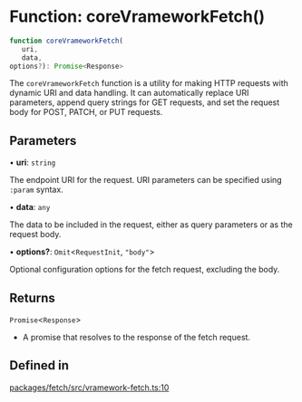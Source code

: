 # Function: coreVrameworkFetch()

```ts
function coreVrameworkFetch(
   uri, 
   data, 
options?): Promise<Response>
```

The `coreVrameworkFetch` function is a utility for making HTTP requests with dynamic URI and data handling.
It can automatically replace URI parameters, append query strings for GET requests, and set the request body for POST, PATCH, or PUT requests.

## Parameters

• **uri**: `string`

The endpoint URI for the request. URI parameters can be specified using `:param` syntax.

• **data**: `any`

The data to be included in the request, either as query parameters or as the request body.

• **options?**: `Omit`\<`RequestInit`, `"body"`\>

Optional configuration options for the fetch request, excluding the body.

## Returns

`Promise`\<`Response`\>

- A promise that resolves to the response of the fetch request.

## Defined in

[packages/fetch/src/vramework-fetch.ts:10](https://github.com/vramework/vramework/blob/effbb4c429219b23928f1b1f0fcdb2fd3899355c/packages/fetch/src/vramework-fetch.ts#L10)
